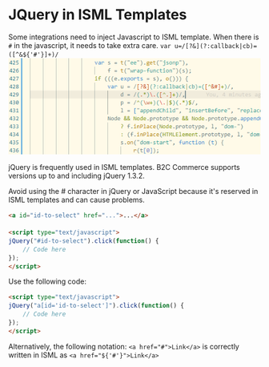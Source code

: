 # JQuery in ISML Templates

Some integrations need to inject Javascript to ISML template. When there is `#` in the javascript, it needs to take extra care.
`var u=/[?&](?:callback|cb)=([^&${'#'}]+)/`
![jQuery in ISML](screenshots/jQuery%20in%20ISML.png)

jQuery is frequently used in ISML templates. B2C Commerce supports versions up to and including jQuery 1.3.2.<br>

Avoid using the # character in jQuery or JavaScript because it's reserved in ISML templates and can cause problems.<br>
```html
<a id="id-to-select" href="...">...</a>

<script type="text/javascript">
jQuery("#id-to-select").click(function() {
    // Code here
});
</script>
```
Use the following code:
```html
<script type="text/javascript">
jQuery("a[id='id-to-select']").click(function() {
    // Code here
});
</script>
```
Alternatively, the following notation:
`<a href="#">Link</a>`
is correctly written in ISML as
`<a href="${'#'}">Link</a>`
